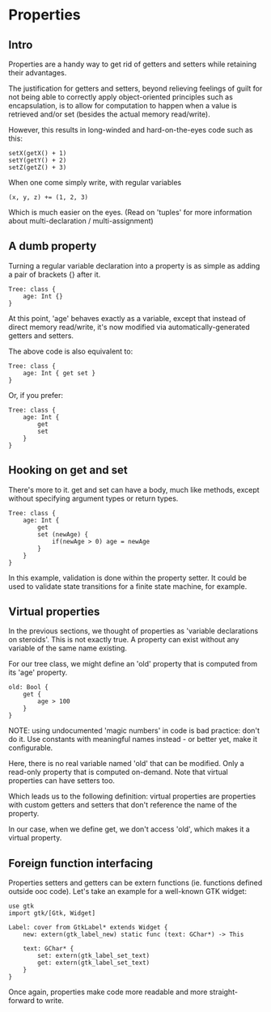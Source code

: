 Properties
==========

Intro
-----

Properties are a handy way to get rid of getters and setters while retaining
their advantages.

The justification for getters and setters, beyond relieving feelings of guilt
for not being able to correctly apply object-oriented principles such as
encapsulation, is to allow for computation to happen when a value is retrieved
and/or set (besides the actual memory read/write).

However, this results in long-winded and hard-on-the-eyes code such as this:

    setX(getX() + 1)
    setY(getY() + 2)
    setZ(getZ() + 3)

When one come simply write, with regular variables

    (x, y, z) += (1, 2, 3)

Which is much easier on the eyes.
(Read on 'tuples' for more information about multi-declaration / multi-assignment)

A dumb property
---------------

Turning a regular variable declaration into a property is as simple
as adding a pair of brackets {} after it.

    Tree: class {
        age: Int {}
    }

At this point, 'age' behaves exactly as a variable, except that instead
of direct memory read/write, it's now modified via automatically-generated
getters and setters.

The above code is also equivalent to:

    Tree: class {
        age: Int { get set }
    }

Or, if you prefer:

    Tree: class {
        age: Int {
            get
            set
        }
    }

Hooking on get and set
----------------------

There's more to it. get and set can have a body, much like methods, except
without specifying argument types or return types.

    Tree: class {
        age: Int {
            get
            set (newAge) {
                if(newAge > 0) age = newAge
            }
        }
    }

In this example, validation is done within the property setter.
It could be used to validate state transitions for a finite state machine,
for example.

Virtual properties
------------------

In the previous sections, we thought of properties as 'variable declarations
on steroids'. This is not exactly true. A property can exist without any
variable of the same name existing.

For our tree class, we might define an 'old' property that is computed from
its 'age' property.

    old: Bool {
        get {
            age > 100
        }
    }

NOTE: using undocumented 'magic numbers' in code is bad practice: don't do it.
Use constants with meaningful names instead - or better yet, make it configurable.

Here, there is no real variable named 'old' that can be modified. Only a read-only
property that is computed on-demand. Note that virtual properties can have setters
too.

Which leads us to the following definition: virtual properties are properties
with custom getters and setters that don't reference the name of the property.

In our case, when we define get, we don't access 'old', which makes it a virtual
property.

Foreign function interfacing
----------------------------

Properties setters and getters can be extern functions (ie. functions defined
outside ooc code). Let's take an example for a well-known GTK widget:

    use gtk
    import gtk/[Gtk, Widget]

    Label: cover from GtkLabel* extends Widget {
        new: extern(gtk_label_new) static func (text: GChar*) -> This

        text: GChar* {
            set: extern(gtk_label_set_text)
            get: extern(gtk_label_set_text)
        }
    }

Once again, properties make code more readable and more straight-forward
to write.









